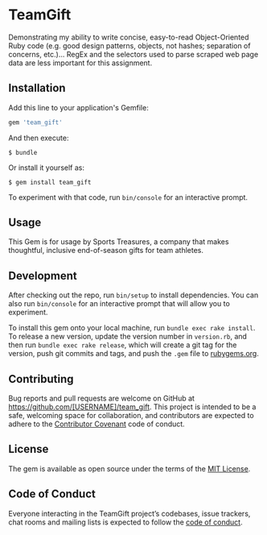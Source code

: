 # TeamGift

Demonstrating my ability to write concise, easy-to-read Object-Oriented Ruby code (e.g. good design patterns, objects, not hashes; separation of concerns, etc.)...  RegEx and the selectors used to parse scraped web page data are less important for this assignment.

## Installation

Add this line to your application's Gemfile:

```ruby
gem 'team_gift'
```

And then execute:

    $ bundle

Or install it yourself as:

    $ gem install team_gift

To experiment with that code, run `bin/console` for an interactive prompt.

## Usage

This Gem is for usage by Sports Treasures, a company that makes thoughtful, inclusive end-of-season gifts for team athletes.

## Development

After checking out the repo, run `bin/setup` to install dependencies. You can also run `bin/console` for an interactive prompt that will allow you to experiment.

To install this gem onto your local machine, run `bundle exec rake install`. To release a new version, update the version number in `version.rb`, and then run `bundle exec rake release`, which will create a git tag for the version, push git commits and tags, and push the `.gem` file to [rubygems.org](https://rubygems.org).

## Contributing

Bug reports and pull requests are welcome on GitHub at https://github.com/[USERNAME]/team_gift. This project is intended to be a safe, welcoming space for collaboration, and contributors are expected to adhere to the [Contributor Covenant](http://contributor-covenant.org) code of conduct.

## License

The gem is available as open source under the terms of the [MIT License](https://opensource.org/licenses/MIT).

## Code of Conduct

Everyone interacting in the TeamGift project’s codebases, issue trackers, chat rooms and mailing lists is expected to follow the [code of conduct](https://github.com/[USERNAME]/team_gift/blob/master/CODE_OF_CONDUCT.md).
